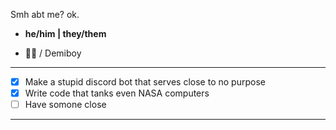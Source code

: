 Smh abt me? ok. 

- **he/him | they/them**

- 🏳️‍🌈 / Demiboy

----------------------------------------------------------------

 - [x] Make a stupid discord bot that serves close to no purpose
 - [x] Write code that tanks even NASA computers
 - [ ] Have somone close 

--------------------------------------------------------------

